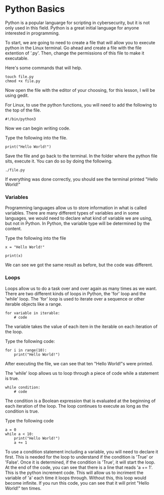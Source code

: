 # Python Basics

Python is a popular languarge for scripting in cybersecurity, but it is not only used in this field. Python is a great initial language for anyone interested in programming. 

To start, we are going to need to create a file that will allow you to execute python in the Linux terminal. Go ahead and create a file with the file extention of '.py'. Then, change the permissions of this file to make it executable. 

Here's some commands that will help.

    touch file.py
    chmod +x file.py
    
Now open the file with the editor of your choosing, for this lesson, I will be using gedit.

For Linux, to use the python functions, you will need to add the following to the top of the file.

    #!/bin/python3
    
Now we can begin writing code. 

Type the following into the file.
    
    print("Hello World!")

Save the file and go back to the terminal. In the folder where the python file sits, execute it. You can do so by doing the following. 
    
    ./file.py
    
If everything was done correctly, you should see the terminal printed "Hello World!"

### Variables 

Programming languages allow us to store information in what is called variables. There are many different types of variables and in some languages, we would need to declare what kind of variable we are using, but not in Python. In Python, the variable type will be determined by the content. 

Type the following into the file

    x = "Hello World!"
    
    print(x)

We can see we got the same result as before, but the code was different. 

### Loops

Loops allow us to do a task over and over again as many times as we want. There are two different kinds of loops in Python, the 'for' loop and the 'while' loop. 
The 'for' loop is used to iterate over a sequence or other iterable objects like a range. 

    for variable in iterable:
        # code

The variable takes the value of each item in the iterable on each iteration of the loop.

Type the following code:

    for i in range(10):
        print("Hello World!")

After executing the file, we can see that ten "Hello World!"s were printed.

The 'while' loop allows us to loop through a piece of code while a statement is true. 

    while condition:
        # code

The condition is a Boolean expression that is evaluated at the beginning of each iteration of the loop. The loop continues to execute as long as the condition is true.

Type the following code

    a = 0
    while a < 10:
        print("Hello World!")
        a += 1

To use a condition statement including a variable, you will need to declare it first. This is needed for the loop to understand if the condition is 'True' or 'False'. Once it is determined, if the condition is 'True', it will start the loop. At the end of the code, you can see that there is a line that reads 'a += 1'. This is the python increment code. This will allow us to incriment the variable of 'a' each time it loops through. Without this, this loop would become infinite. If you run this code, you can see that it will print "Hello World!" ten times. 
